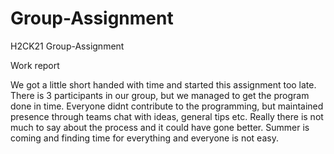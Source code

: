 # Group-Assignment
H2CK21 Group-Assignment

Work report

We got a little short handed with time and started this assignment too late. There is 3 participants in our group, but we managed to get the program done in time. Everyone didnt contribute to the programming, but maintained presence through teams chat with ideas, general tips etc. Really there is not much to say about the process and it could have gone better. Summer is coming and finding time for everything and everyone is not easy.
